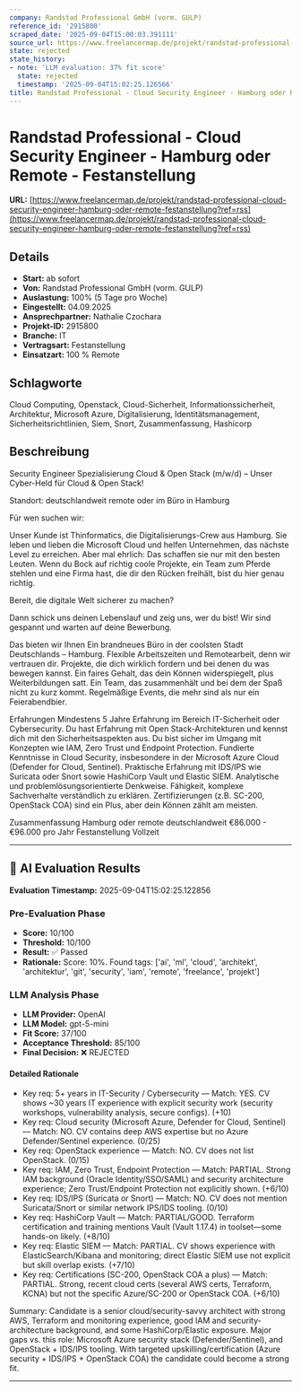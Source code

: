 ```yaml
---
company: Randstad Professional GmbH (vorm. GULP)
reference_id: '2915800'
scraped_date: '2025-09-04T15:00:03.391111'
source_url: https://www.freelancermap.de/projekt/randstad-professional-cloud-security-engineer-hamburg-oder-remote-festanstellung?ref=rss
state: rejected
state_history:
- note: 'LLM evaluation: 37% fit score'
  state: rejected
  timestamp: '2025-09-04T15:02:25.126566'
title: Randstad Professional - Cloud Security Engineer - Hamburg oder Remote - Festanstellung
---
```



# Randstad Professional - Cloud Security Engineer - Hamburg oder Remote - Festanstellung
**URL:** [https://www.freelancermap.de/projekt/randstad-professional-cloud-security-engineer-hamburg-oder-remote-festanstellung?ref=rss](https://www.freelancermap.de/projekt/randstad-professional-cloud-security-engineer-hamburg-oder-remote-festanstellung?ref=rss)
## Details
- **Start:** ab sofort
- **Von:** Randstad Professional GmbH (vorm. GULP)
- **Auslastung:** 100% (5 Tage pro Woche)
- **Eingestellt:** 04.09.2025
- **Ansprechpartner:** Nathalie Czochara
- **Projekt-ID:** 2915800
- **Branche:** IT
- **Vertragsart:** Festanstellung
- **Einsatzart:** 100
                                                % Remote

## Schlagworte
Cloud Computing, Openstack, Cloud-Sicherheit, Informationssicherheit, Architektur, Microsoft Azure, Digitalisierung, Identitätsmanagement, Sicherheitsrichtlinien, Siem, Snort, Zusammenfassung, Hashicorp

## Beschreibung
Security Engineer Spezialisierung Cloud & Open Stack (m/w/d) – Unser Cyber-Held für Cloud & Open Stack!

Standort: deutschlandweit remote oder im Büro in Hamburg

Für wen suchen wir:

Unser Kunde ist Thinformatics, die Digitalisierungs-Crew aus Hamburg. Sie leben und lieben die Microsoft Cloud und helfen Unternehmen, das nächste Level zu erreichen. Aber mal ehrlich: Das schaffen sie nur mit den besten Leuten. Wenn du Bock auf richtig coole Projekte, ein Team zum Pferde stehlen und eine Firma hast, die dir den Rücken freihält, bist du hier genau richtig.

Bereit, die digitale Welt sicherer zu machen?

Dann schick uns deinen Lebenslauf und zeig uns, wer du bist! Wir sind gespannt und warten auf deine Bewerbung.

Das bieten wir Ihnen
Ein brandneues Büro in der coolsten Stadt Deutschlands – Hamburg.
Flexible Arbeitszeiten und Remotearbeit, denn wir vertrauen dir.
Projekte, die dich wirklich fordern und bei denen du was bewegen kannst.
Ein faires Gehalt, das dein Können widerspiegelt, plus Weiterbildungen satt.
Ein Team, das zusammenhält und bei dem der Spaß nicht zu kurz kommt.
Regelmäßige Events, die mehr sind als nur ein Feierabendbier.

Erfahrungen
Mindestens 5 Jahre Erfahrung im Bereich IT-Sicherheit oder Cybersecurity.
Du hast Erfahrung mit Open Stack-Architekturen und kennst dich mit den Sicherheitsaspekten aus.
Du bist sicher im Umgang mit Konzepten wie IAM, Zero Trust und Endpoint Protection.
Fundierte Kenntnisse in Cloud Security, insbesondere in der Microsoft Azure Cloud (Defender for Cloud, Sentinel).
Praktische Erfahrung mit IDS/IPS wie Suricata oder Snort sowie HashiCorp Vault und Elastic SIEM.
Analytische und problemlösungsorientierte Denkweise.
Fähigkeit, komplexe Sachverhalte verständlich zu erklären.
Zertifizierungen (z.B. SC-200, OpenStack COA) sind ein Plus, aber dein Können zählt am meisten.

Zusammenfassung
Hamburg oder remote deutschlandweit
€86.000 - €96.000 pro Jahr
Festanstellung
Vollzeit

---

## 🤖 AI Evaluation Results

**Evaluation Timestamp:** 2025-09-04T15:02:25.122856

### Pre-Evaluation Phase
- **Score:** 10/100
- **Threshold:** 10/100
- **Result:** ✅ Passed
- **Rationale:** Score: 10%. Found tags: ['ai', 'ml', 'cloud', 'architekt', 'architektur', 'git', 'security', 'iam', 'remote', 'freelance', 'projekt']

### LLM Analysis Phase
- **LLM Provider:** OpenAI
- **LLM Model:** gpt-5-mini
- **Fit Score:** 37/100
- **Acceptance Threshold:** 85/100
- **Final Decision:** ❌ REJECTED

#### Detailed Rationale
- Key req: 5+ years in IT-Security / Cybersecurity — Match: YES. CV shows ~30 years IT experience with explicit security work (security workshops, vulnerability analysis, secure configs). (+10)
- Key req: Cloud security (Microsoft Azure, Defender for Cloud, Sentinel) — Match: NO. CV contains deep AWS expertise but no Azure Defender/Sentinel experience. (0/25)
- Key req: OpenStack experience — Match: NO. CV does not list OpenStack. (0/15)
- Key req: IAM, Zero Trust, Endpoint Protection — Match: PARTIAL. Strong IAM background (Oracle Identity/SSO/SAML) and security architecture experience; Zero Trust/Endpoint Protection not explicitly shown. (+6/10)
- Key req: IDS/IPS (Suricata or Snort) — Match: NO. CV does not mention Suricata/Snort or similar network IPS/IDS tooling. (0/10)
- Key req: HashiCorp Vault — Match: PARTIAL/GOOD. Terraform certification and training mentions Vault (Vault 1.17.4) in toolset—some hands-on likely. (+8/10)
- Key req: Elastic SIEM — Match: PARTIAL. CV shows experience with ElasticSearch/Kibana and monitoring; direct Elastic SIEM use not explicit but skill overlap exists. (+7/10)
- Key req: Certifications (SC-200, OpenStack COA a plus) — Match: PARTIAL. Strong, recent cloud certs (several AWS certs, Terraform, KCNA) but not the specific Azure/SC-200 or OpenStack COA. (+6/10)

Summary: Candidate is a senior cloud/security-savvy architect with strong AWS, Terraform and monitoring experience, good IAM and security-architecture background, and some HashiCorp/Elastic exposure. Major gaps vs. this role: Microsoft Azure security stack (Defender/Sentinel), and OpenStack + IDS/IPS tooling. With targeted upskilling/certification (Azure security + IDS/IPS + OpenStack COA) the candidate could become a strong fit.

---
